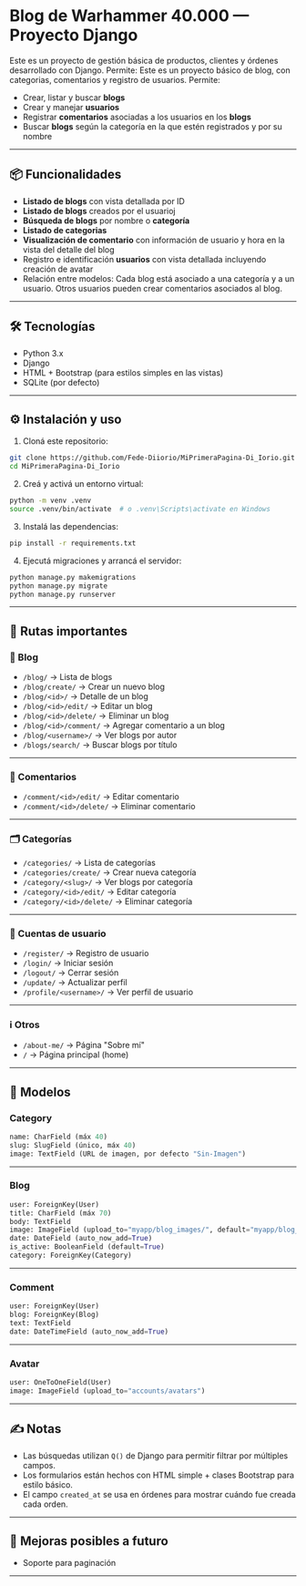 # Blog de Warhammer 40.000 — Proyecto Django

Este es un proyecto de gestión básica de productos, clientes y órdenes desarrollado con Django. Permite:
Este es un proyecto básico de blog, con categorias, comentarios y registro de usuarios. Permite:

- Crear, listar y buscar **blogs**
- Crear y manejar **usuarios**
- Registrar **comentarios** asociadas a los usuarios en los **blogs**
- Buscar **blogs** según la categoría en la que estén registrados y por su nombre

---

## 📦 Funcionalidades

- **Listado de blogs** con vista detallada por ID
- **Listado de blogs** creados por el usuarioj
- **Búsqueda de blogs** por nombre o **categoría**
- **Listado de categorias**
- **Visualización de comentario** con información de usuario y hora en la vista del detalle del blog
- Registro e identificación **usuarios** con vista detallada incluyendo creación de avatar
- Relación entre modelos: Cada blog está asociado a una categoría y a un usuario. Otros usuarios pueden crear comentarios asociados al blog.

---

## 🛠️ Tecnologías

- Python 3.x
- Django
- HTML + Bootstrap (para estilos simples en las vistas)
- SQLite (por defecto)

---

## ⚙️ Instalación y uso

1. Cloná este repositorio:

```bash
git clone https://github.com/Fede-Diiorio/MiPrimeraPagina-Di_Iorio.git
cd MiPrimeraPagina-Di_Iorio
```

2. Creá y activá un entorno virtual:

```bash
python -m venv .venv
source .venv/bin/activate  # o .venv\Scripts\activate en Windows
```

3. Instalá las dependencias:

```bash
pip install -r requirements.txt
```

4. Ejecutá migraciones y arrancá el servidor:

```bash
python manage.py makemigrations
python manage.py migrate
python manage.py runserver
```

---

## 📄 Rutas importantes

### 📝 Blog

- `/blog/` → Lista de blogs
- `/blog/create/` → Crear un nuevo blog
- `/blog/<id>/` → Detalle de un blog
- `/blog/<id>/edit/` → Editar un blog
- `/blog/<id>/delete/` → Eliminar un blog
- `/blog/<id>/comment/` → Agregar comentario a un blog
- `/blog/<username>/` → Ver blogs por autor
- `/blogs/search/` → Buscar blogs por título

---

### 💬 Comentarios

- `/comment/<id>/edit/` → Editar comentario
- `/comment/<id>/delete/` → Eliminar comentario

---

### 🗂️ Categorías

- `/categories/` → Lista de categorías
- `/categories/create/` → Crear nueva categoría
- `/category/<slug>/` → Ver blogs por categoría
- `/category/<id>/edit/` → Editar categoría
- `/category/<id>/delete/` → Eliminar categoría

---

### 👤 Cuentas de usuario

- `/register/` → Registro de usuario
- `/login/` → Iniciar sesión
- `/logout/` → Cerrar sesión
- `/update/` → Actualizar perfil
- `/profile/<username>/` → Ver perfil de usuario

---

### ℹ️ Otros

- `/about-me/` → Página "Sobre mí"
- `/` → Página principal (home)

---

## 🧩 Modelos

### Category

```python
name: CharField (máx 40)
slug: SlugField (único, máx 40)
image: TextField (URL de imagen, por defecto "Sin-Imagen")
```

---

### Blog

```python
user: ForeignKey(User)
title: CharField (máx 70)
body: TextField
image: ImageField (upload_to="myapp/blog_images/", default="myapp/blog_images/default.jpg")
date: DateField (auto_now_add=True)
is_active: BooleanField (default=True)
category: ForeignKey(Category)
```

---

### Comment

```python
user: ForeignKey(User)
blog: ForeignKey(Blog)
text: TextField
date: DateTimeField (auto_now_add=True)
```

---

### Avatar

```python
user: OneToOneField(User)
image: ImageField (upload_to="accounts/avatars")
```

---

## ✍️ Notas

- Las búsquedas utilizan `Q()` de Django para permitir filtrar por múltiples campos.
- Los formularios están hechos con HTML simple + clases Bootstrap para estilo básico.
- El campo `created_at` se usa en órdenes para mostrar cuándo fue creada cada orden.

---

## 🚀 Mejoras posibles a futuro

- Soporte para paginación

---
